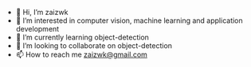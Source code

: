 - 👋 Hi, I’m zaizwk
- 👀 I’m interested in computer vision, machine learning and application development
- 🌱 I’m currently learning object-detection
- 💞️ I’m looking to collaborate on object-detection
- 📫 How to reach me zaizwk@gmail.com

<!---
Zaiz-77/Zaiz-77 is a ✨ special ✨ repository because its `README.md` (this file) appears on your GitHub profile.
You can click the Preview link to take a look at your changes.
--->
